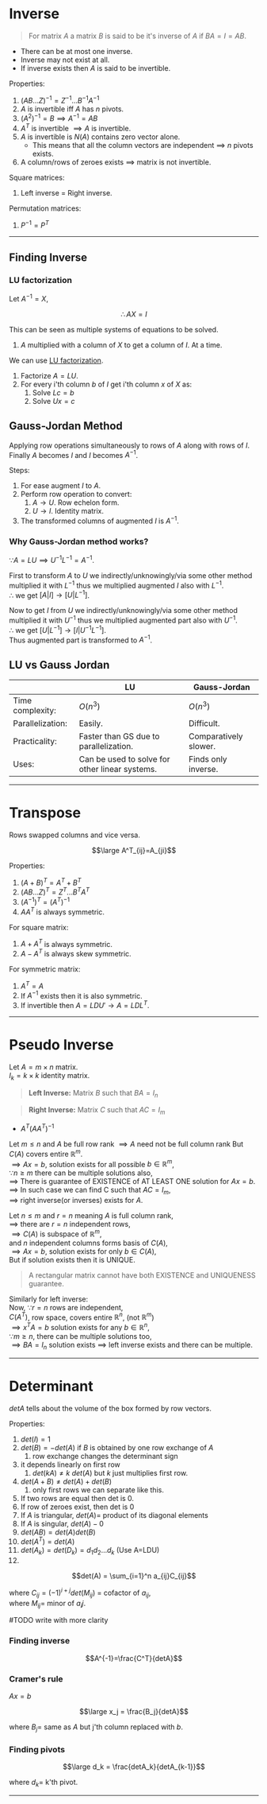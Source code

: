 # Inverse
> For matrix $A$ a matrix $B$ is said to be it's inverse of $A$ if $BA=I=AB$.

- There can be at most one inverse.
- Inverse may not exist at all.
- If inverse exists then $A$ is said to be invertible.

Properties:
1. $(AB...Z)^{-1}=Z^{-1}...B^{-1}A^{-1}$
2. $A$ is invertible iff $A$ has $n$ pivots.
3. $(A^2)^{-1}=B \implies A^{-1}=AB$
4. $A^T$ is invertible $\implies A$ is invertible.
5. $A$ is invertible is $N(A)$ contains zero vector alone.
	- This means that all the column vectors are independent $\implies$ $n$ pivots exists.
6. A column/rows of zeroes exists $\implies$ matrix is not invertible.

Square matrices:
1. Left inverse = Right inverse.

Permutation matrices:
1. $P^{-1}=P^T$

----
## Finding Inverse

### LU factorization
Let $A^{-1}=X$,  

$$\therefore AX=I$$

This can be seen as multiple systems of equations to be solved.
1. $A$ multiplied with a column of $X$ to get a column of $I$. At a time.

We can use [LU factorization](./LU%20Factorization.md).  
1. Factorize $A=LU$.
2. For every i'th column $b$ of $I$ get i'th column $x$ of $X$ as:
	1. Solve $Lc=b$
	2. Solve $Ux=c$

## Gauss-Jordan Method
Applying row operations simultaneously to rows of $A$ along with rows of $I$.  
Finally $A$ becomes $I$ and $I$ becomes $A^{-1}$.  

Steps:
1. For ease augment $I$ to $A$.
2. Perform row operation to convert:
	1. $A \to U$. Row echelon form.
	2. $U \to I$. Identity matrix.
3. The transformed columns of augmented $I$ is $A^{-1}$.

### Why Gauss-Jordan method works?  
$\because A=LU \implies U^{-1}L^{-1}=A^{-1}$.  

First to transform $A$ to $U$ we indirectly/unknowingly/via some other method multiplied it with $L^{-1}$ thus we multiplied augmented $I$ also with $L^{-1}$.  
$\therefore$ we get $[A|I] \to [U|L^{-1}]$.  

Now to get $I$ from $U$ we indirectly/unknowingly/via some other method multiplied it with $U^{-1}$ thus we multiplied augmented part also with $U^{-1}$.  
$\therefore$ we get $[U|L^{-1}] \to [I|U^{-1}L^{-1}]$.  
Thus augmented part is transformed to $A^{-1}$.  

## LU vs Gauss Jordan
| | LU | Gauss-Jordan |
|--|--|--|
| Time complexity: | $O(n^3)$ | $O(n^3)$ |
| Parallelization: | Easily. | Difficult. |
| Practicality: | Faster than GS due to parallelization. | Comparatively slower. |
| Uses: | Can be used to solve for other linear systems. | Finds only inverse. |


----
# Transpose
Rows swapped columns and vice versa.  

$$\large A^T_{ij}=A_{ji}$$

Properties:
1. $(A+B)^T = A^T + B^T$
2. $(AB...Z)^T=Z^T...B^TA^T$
3. $(A^{-1})^T=(A^T)^{-1}$
4. $AA^T$ is always symmetric.

For square matrix:
1. $A+A^T$ is always symmetric.
2. $A-A^T$ is always skew symmetric.

For symmetric matrix:
1. $A^T=A$
2. If $A^{-1}$ exists then it is also symmetric.
3. If invertible then $A=LDU' \to A=LDL^T$.

----
# Pseudo Inverse

Let $A =m \times n$ matrix.  
$I_k = k \times k$ identity matrix.  

> **Left Inverse:** Matrix $B$ such that $BA=I_n$

> **Right Inverse:** Matrix $C$ such that $AC=I_m$
- $A^T(AA^T)^{-1}$

Let $m \le n$ and $A$ be full row rank
$\implies A$ need not be full column rank
But  $C(A)$ covers entire $\mathbb{R}^m$.  
$\implies Ax=b$, solution exists for all possible $b \in \mathbb{R}^m$,  
$\because n \ge m$ there can be multiple solutions also,  
$\implies$ There is guarantee of EXISTENCE of AT LEAST ONE solution for $Ax=b$.  
$\implies$ In such case we can find C such that $AC=I_m$,  
$\implies$ right inverse(or inverses) exists for $A$.  

Let $n \le m$ and $r=n$ meaning $A$ is full column rank,  
$\implies$ there are $r=n$ independent rows,  
$\implies C(A)$ is subspace of $\mathbb{R}^m$,  
and $n$ independent columns forms basis of $C(A)$,  
$\implies Ax=b$, solution exists for only $b \in C(A)$,  
But if solution exists then it is UNIQUE.  

> A rectangular matrix cannot have both EXISTENCE and UNIQUENESS guarantee.

Similarly for left inverse:  
Now, $\because r=n$ rows are independent,  
$C(A^T)$, row space, covers entire $\mathbb{R}^n$,  (not $\mathbb{R}^m$)  
$\implies x^TA=b$ solution exists for any $b \in \mathbb{R}^n$,  
$\because m \ge n$, there can be multiple solutions too,  
$\implies BA=I_n$ solution exists $\implies$ left inverse exists and there can be multiple.  

----
# Determinant
$detA$ tells about the volume of the box formed by row vectors.  

Properties:
1. $det(I)=1$
2. $det(B)=-det(A)$ if $B$ is obtained by one row exchange of $A$
	1. row exchange changes the determinant sign
3. it depends linearly on first row
	1. $det(kA) \not = k\ det(A)$ but $k$ just multiplies first row.
4. $det(A+B) \not = det(A)+det(B)$
	1. only first rows we can separate like this.
5. If two rows are equal then det is 0.
6. If row of zeroes exist, then det is 0
7. If $A$ is triangular, $det(A)=$ product of its diagonal elements
8. If $A$ is singular, $det(A)-0$
9. $det(AB)=det(A)det(B)$
10. $det(A^T)=det(A)$
11. $det(A_k)=det(D_k)=d_1d_2...d_k$ (Use A=LDU)
12. 

$$det(A) = \sum_{i=1}^n a_{ij}C_{ij}$$

where $C_{ij} = (-1)^{i+j}det(M_{ij})$ = cofactor of $a_{ij}$,  
where $M_{ij} =$ minor of $a_ij$.  

#TODO write with more clarity

### Finding inverse

$$A^{-1}=\frac{C^T}{detA}$$

### Cramer's rule
$Ax=b$  

$$\large x_j = \frac{B_j}{detA}$$

where $B_j =$ same as $A$ but j'th column replaced with $b$.  


### Finding pivots

$$\large d_k = \frac{detA_k}{detA_{k-1}}$$

where $d_k =$ k'th pivot.  

----
